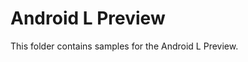 Android L Preview
============================

This folder contains samples for the Android L Preview.